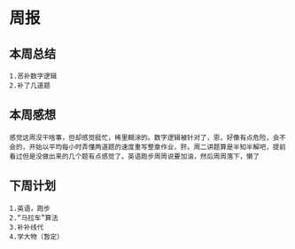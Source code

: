 # 周报

## 本周总结
    1.恶补数字逻辑
    2.补了几道题
## 本周感想
    感觉这周没干啥事，但却感觉挺忙，稀里糊涂的。数字逻辑被针对了，恩，好像有点危险，会不会的，开始以平均每小时弄懂两道题的速度重写整章作业，肝。周二讲题算是半知半解吧，提前看过但是没做出来的几个题有点感觉了。英语跑步周周说要加油，然后周周落下，懒了
## 下周计划
    1.英语，跑步
    2.“马拉车”算法
    3.补补线代
    4.学大物（暂定）
